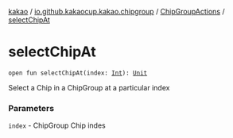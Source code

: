 [kakao](../../index.md) / [io.github.kakaocup.kakao.chipgroup](../index.md) / [ChipGroupActions](index.md) / [selectChipAt](./select-chip-at.md)

# selectChipAt

`open fun selectChipAt(index: `[`Int`](https://kotlinlang.org/api/latest/jvm/stdlib/kotlin/-int/index.html)`): `[`Unit`](https://kotlinlang.org/api/latest/jvm/stdlib/kotlin/-unit/index.html)

Select a Chip in a ChipGroup at a particular index

### Parameters

`index` - ChipGroup Chip indes